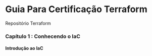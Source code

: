 # Guia Para Certificação Terraform
Repositório Terraform


### Capítulo 1 : Conhecendo o IaC
#### Introdução ao IaC

